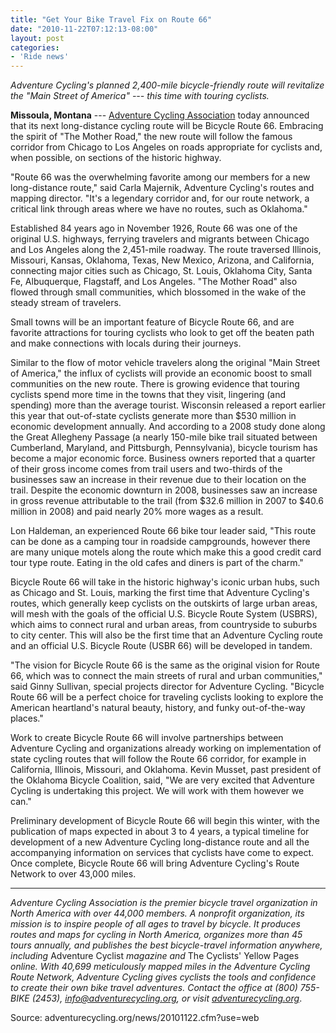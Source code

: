```yaml
---
title: "Get Your Bike Travel Fix on Route 66"
date: "2010-11-22T07:12:13-08:00"
layout: post
categories:
- 'Ride news'
---
```


*Adventure Cycling's planned 2,400-mile bicycle-friendly route will revitalize the "Main Street of America" --- this time with touring cyclists.*

**Missoula, Montana** --- [Adventure Cycling Association](https://www.adventurecycling.org/) today announced that its next long-distance cycling route will be Bicycle Route 66. Embracing the spirit of "The Mother Road," the new route will follow the famous corridor from Chicago to Los Angeles on roads appropriate for cyclists and, when possible, on sections of the historic highway.

"Route 66 was the overwhelming favorite among our members for a new long-distance route," said Carla Majernik, Adventure Cycling's routes and mapping director. "It's a legendary corridor and, for our route network, a critical link through areas where we have no routes, such as Oklahoma."

Established 84 years ago in November 1926, Route 66 was one of the original U.S. highways, ferrying travelers and migrants between Chicago and Los Angeles along the 2,451-mile roadway. The route traversed Illinois, Missouri, Kansas, Oklahoma, Texas, New Mexico, Arizona, and California, connecting major cities such as Chicago, St. Louis, Oklahoma City, Santa Fe, Albuquerque, Flagstaff, and Los Angeles. "The Mother Road" also flowed through small communities, which blossomed in the wake of the steady stream of travelers.

Small towns will be an important feature of Bicycle Route 66, and are favorite attractions for touring cyclists who look to get off the beaten path and make connections with locals during their journeys.

Similar to the flow of motor vehicle travelers along the original "Main Street of America," the influx of cyclists will provide an economic boost to small communities on the new route. There is growing evidence that touring cyclists spend more time in the towns that they visit, lingering (and spending) more than the average tourist. Wisconsin released a report earlier this year that out-of-state cyclists generate more than $530 million in economic development annually. And according to a 2008 study done along the Great Allegheny Passage (a nearly 150-mile bike trail situated between Cumberland, Maryland, and Pittsburgh, Pennsylvania), bicycle tourism has become a major economic force. Business owners reported that a quarter of their gross income comes from trail users and two-thirds of the businesses saw an increase in their revenue due to their location on the trail. Despite the economic downturn in 2008, businesses saw an increase in gross revenue attributable to the trail (from $32.6 million in 2007 to $40.6 million in 2008) and paid nearly 20% more wages as a result.

Lon Haldeman, an experienced Route 66 bike tour leader said, "This route can be done as a camping tour in roadside campgrounds, however there are many unique motels along the route which make this a good credit card tour type route. Eating in the old cafes and diners is part of the charm."

Bicycle Route 66 will take in the historic highway's iconic urban hubs, such as Chicago and St. Louis, marking the first time that Adventure Cycling's routes, which generally keep cyclists on the outskirts of large urban areas, will mesh with the goals of the official U.S. Bicycle Route System (USBRS), which aims to connect rural and urban areas, from countryside to suburbs to city center. This will also be the first time that an Adventure Cycling route and an official U.S. Bicycle Route (USBR 66) will be developed in tandem.

"The vision for Bicycle Route 66 is the same as the original vision for Route 66, which was to connect the main streets of rural and urban communities," said Ginny Sullivan, special projects director for Adventure Cycling. "Bicycle Route 66 will be a perfect choice for traveling cyclists looking to explore the American heartland's natural beauty, history, and funky out-of-the-way places."

Work to create Bicycle Route 66 will involve partnerships between Adventure Cycling and organizations already working on implementation of state cycling routes that will follow the Route 66 corridor, for example in California, Illinois, Missouri, and Oklahoma. Kevin Musset, past president of the Oklahoma Bicycle Coalition, said, "We are very excited that Adventure Cycling is undertaking this project. We will work with them however we can."

Preliminary development of Bicycle Route 66 will begin this winter, with the publication of maps expected in about 3 to 4 years, a typical timeline for development of a new Adventure Cycling long-distance route and all the accompanying information on services that cyclists have come to expect. Once complete, Bicycle Route 66 will bring Adventure Cycling's Route Network to over 43,000 miles.

---

*Adventure Cycling Association is the premier bicycle travel organization in North America with over 44,000 members. A nonprofit organization, its mission is to inspire people of all ages to travel by bicycle. It produces routes and maps for cycling in North America, organizes more than 45 tours annually, and publishes the best bicycle-travel information anywhere, including* Adventure Cyclist *magazine and* The Cyclists' Yellow Pages *online. With 40,699 meticulously mapped miles in the Adventure Cycling Route Network, Adventure Cycling gives cyclists the tools and confidence to create their own bike travel adventures. Contact the office at (800) 755-BIKE (2453), info@adventurecycling.org, or visit [adventurecycling.org](https://www.adventurecycling.org/)*.

Source: adventurecycling.org/news/20101122.cfm?use=web